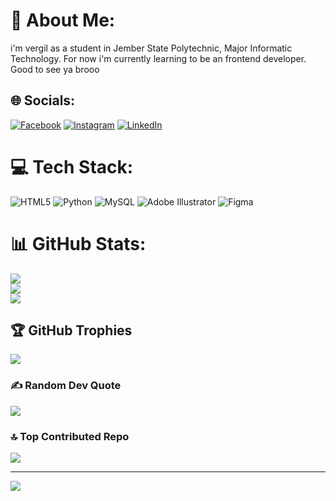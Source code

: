 # 💫 About Me:
i'm vergil as a student in Jember State Polytechnic, Major Informatic Technology. For now i'm currently learning to be an frontend developer. Good to see ya brooo <br>


## 🌐 Socials:
[![Facebook](https://img.shields.io/badge/Facebook-%231877F2.svg?logo=Facebook&logoColor=white)](https://facebook.com/DiyoAnggara) [![Instagram](https://img.shields.io/badge/Instagram-%23E4405F.svg?logo=Instagram&logoColor=white)](https://instagram.com/diyoanggara) [![LinkedIn](https://img.shields.io/badge/LinkedIn-%230077B5.svg?logo=linkedin&logoColor=white)](https://linkedin.com/in/DiyoAnggaraPradipaPutra) 

# 💻 Tech Stack:
![HTML5](https://img.shields.io/badge/html5-%23E34F26.svg?style=flat&logo=html5&logoColor=white) ![Python](https://img.shields.io/badge/python-3670A0?style=flat&logo=python&logoColor=ffdd54) ![MySQL](https://img.shields.io/badge/mysql-%2300000f.svg?style=flat&logo=mysql&logoColor=white) ![Adobe Illustrator](https://img.shields.io/badge/adobe%20illustrator-%23FF9A00.svg?style=flat&logo=adobe%20illustrator&logoColor=white) ![Figma](https://img.shields.io/badge/figma-%23F24E1E.svg?style=flat&logo=figma&logoColor=white)
# 📊 GitHub Stats:
![](https://github-readme-stats.vercel.app/api?username=vergiLgood1&theme=radical&hide_border=false&include_all_commits=false&count_private=false)<br/>
![](https://github-readme-streak-stats.herokuapp.com/?user=vergiLgood1&theme=radical&hide_border=false)<br/>
![](https://github-readme-stats.vercel.app/api/top-langs/?username=vergiLgood1&theme=radical&hide_border=false&include_all_commits=false&count_private=false&layout=compact)

## 🏆 GitHub Trophies
![](https://github-profile-trophy.vercel.app/?username=vergiLgood1&theme=radical&no-frame=false&no-bg=true&margin-w=4)

### ✍️ Random Dev Quote
![](https://quotes-github-readme.vercel.app/api?type=horizontal&theme=radical)

### 🔝 Top Contributed Repo
![](https://github-contributor-stats.vercel.app/api?username=vergiLgood1&limit=5&theme=radical&combine_all_yearly_contributions=true)

---
[![](https://visitcount.itsvg.in/api?id=vergiLgood1&icon=6&color=6)](https://visitcount.itsvg.in)

<!-- Proudly created with GPRM ( https://gprm.itsvg.in ) -->
